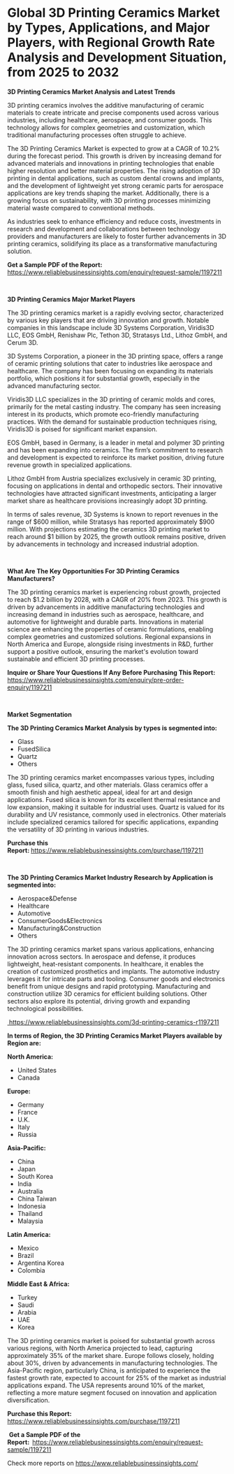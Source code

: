 <p><h1>Global 3D Printing Ceramics Market by Types, Applications, and Major Players, with Regional Growth Rate Analysis and Development Situation, from 2025 to 2032</h1></p><p><strong>3D Printing Ceramics Market Analysis and Latest Trends</strong></p>
<p><p>3D printing ceramics involves the additive manufacturing of ceramic materials to create intricate and precise components used across various industries, including healthcare, aerospace, and consumer goods. This technology allows for complex geometries and customization, which traditional manufacturing processes often struggle to achieve. </p><p>The 3D Printing Ceramics Market is expected to grow at a CAGR of 10.2% during the forecast period. This growth is driven by increasing demand for advanced materials and innovations in printing technologies that enable higher resolution and better material properties. The rising adoption of 3D printing in dental applications, such as custom dental crowns and implants, and the development of lightweight yet strong ceramic parts for aerospace applications are key trends shaping the market. Additionally, there is a growing focus on sustainability, with 3D printing processes minimizing material waste compared to conventional methods. </p><p>As industries seek to enhance efficiency and reduce costs, investments in research and development and collaborations between technology providers and manufacturers are likely to foster further advancements in 3D printing ceramics, solidifying its place as a transformative manufacturing solution.</p></p>
<p><strong>Get a Sample PDF of the Report:&nbsp;</strong> <a href="https://www.reliablebusinessinsights.com/enquiry/request-sample/1197211?utm_campaign=2446&utm_medium=2&utm_source=Github&utm_content=ia&utm_term=31032025&utm_id=3d-printing-ceramics">https://www.reliablebusinessinsights.com/enquiry/request-sample/1197211</a></p>
<p>&nbsp;</p>
<p><strong>3D Printing Ceramics Major Market Players</strong></p>
<p><p>The 3D printing ceramics market is a rapidly evolving sector, characterized by various key players that are driving innovation and growth. Notable companies in this landscape include 3D Systems Corporation, Viridis3D LLC, EOS GmbH, Renishaw Plc, Tethon 3D, Stratasys Ltd., Lithoz GmbH, and Cerum 3D.</p><p>3D Systems Corporation, a pioneer in the 3D printing space, offers a range of ceramic printing solutions that cater to industries like aerospace and healthcare. The company has been focusing on expanding its materials portfolio, which positions it for substantial growth, especially in the advanced manufacturing sector.</p><p>Viridis3D LLC specializes in the 3D printing of ceramic molds and cores, primarily for the metal casting industry. The company has seen increasing interest in its products, which promote eco-friendly manufacturing practices. With the demand for sustainable production techniques rising, Viridis3D is poised for significant market expansion.</p><p>EOS GmbH, based in Germany, is a leader in metal and polymer 3D printing and has been expanding into ceramics. The firm’s commitment to research and development is expected to reinforce its market position, driving future revenue growth in specialized applications.</p><p>Lithoz GmbH from Austria specializes exclusively in ceramic 3D printing, focusing on applications in dental and orthopedic sectors. Their innovative technologies have attracted significant investments, anticipating a larger market share as healthcare provisions increasingly adopt 3D printing.</p><p>In terms of sales revenue, 3D Systems is known to report revenues in the range of $600 million, while Stratasys has reported approximately $900 million. With projections estimating the ceramics 3D printing market to reach around $1 billion by 2025, the growth outlook remains positive, driven by advancements in technology and increased industrial adoption.</p></p>
<p>&nbsp;</p>
<p><strong>What Are The Key Opportunities For 3D Printing Ceramics Manufacturers?</strong></p>
<p><p>The 3D printing ceramics market is experiencing robust growth, projected to reach $1.2 billion by 2028, with a CAGR of 20% from 2023. This growth is driven by advancements in additive manufacturing technologies and increasing demand in industries such as aerospace, healthcare, and automotive for lightweight and durable parts. Innovations in material science are enhancing the properties of ceramic formulations, enabling complex geometries and customized solutions. Regional expansions in North America and Europe, alongside rising investments in R&D, further support a positive outlook, ensuring the market's evolution toward sustainable and efficient 3D printing processes.</p></p>
<p><strong>Inquire or Share Your Questions If Any Before Purchasing This Report:</strong> <a href="https://www.reliablebusinessinsights.com/enquiry/pre-order-enquiry/1197211?utm_campaign=2446&utm_medium=2&utm_source=Github&utm_content=ia&utm_term=31032025&utm_id=3d-printing-ceramics">https://www.reliablebusinessinsights.com/enquiry/pre-order-enquiry/1197211</a></p>
<p>&nbsp;</p>
<p><strong>Market Segmentation</strong></p>
<p><strong>The 3D Printing Ceramics Market Analysis by types is segmented into:</strong></p>
<p><ul><li>Glass</li><li>FusedSilica</li><li>Quartz</li><li>Others</li></ul></p>
<p><p>The 3D printing ceramics market encompasses various types, including glass, fused silica, quartz, and other materials. Glass ceramics offer a smooth finish and high aesthetic appeal, ideal for art and design applications. Fused silica is known for its excellent thermal resistance and low expansion, making it suitable for industrial uses. Quartz is valued for its durability and UV resistance, commonly used in electronics. Other materials include specialized ceramics tailored for specific applications, expanding the versatility of 3D printing in various industries.</p></p>
<p><strong>Purchase this Report:&nbsp;</strong><a href="https://www.reliablebusinessinsights.com/purchase/1197211?utm_campaign=2446&utm_medium=2&utm_source=Github&utm_content=ia&utm_term=31032025&utm_id=3d-printing-ceramics">https://www.reliablebusinessinsights.com/purchase/1197211</a></p>
<p>&nbsp;</p>
<p><strong>The 3D Printing Ceramics Market Industry Research by Application is segmented into:</strong></p>
<p><ul><li>Aerospace&Defense</li><li>Healthcare</li><li>Automotive</li><li>ConsumerGoods&Electronics</li><li>Manufacturing&Construction</li><li>Others</li></ul></p>
<p><p>The 3D printing ceramics market spans various applications, enhancing innovation across sectors. In aerospace and defense, it produces lightweight, heat-resistant components. In healthcare, it enables the creation of customized prosthetics and implants. The automotive industry leverages it for intricate parts and tooling. Consumer goods and electronics benefit from unique designs and rapid prototyping. Manufacturing and construction utilize 3D ceramics for efficient building solutions. Other sectors also explore its potential, driving growth and expanding technological possibilities.</p></p>
<p><a href="https://www.reliablebusinessinsights.com/3d-printing-ceramics-r1197211?utm_campaign=2446&utm_medium=2&utm_source=Github&utm_content=ia&utm_term=31032025&utm_id=3d-printing-ceramics">&nbsp;https://www.reliablebusinessinsights.com/3d-printing-ceramics-r1197211</a></p>
<p><strong>In terms of Region, the 3D Printing Ceramics Market Players available by Region are:</strong></p>
<p>
    <p> <strong> North America: </strong>
        <ul>
            <li>United States</li>
            <li>Canada</li>
        </ul>
        </p> 
    <p> <strong> Europe: </strong>
        <ul>
            <li>Germany</li>
            <li>France</li>
            <li>U.K.</li>
            <li>Italy</li>
            <li>Russia</li>
        </ul>
        </p> 
    <p> <strong> Asia-Pacific: </strong>
        <ul>
            <li>China</li>
            <li>Japan</li>
            <li>South Korea</li>
            <li>India</li>
            <li>Australia</li>
            <li>China Taiwan</li>
            <li>Indonesia</li>
            <li>Thailand</li>
            <li>Malaysia</li>
        </ul>
        </p> 
    <p> <strong> Latin America: </strong>
        <ul>
            <li>Mexico</li>
            <li>Brazil</li>
            <li>Argentina Korea</li>
            <li>Colombia</li>
        </ul>
        </p> 
    <p> <strong> Middle East & Africa: </strong>
        <ul>
            <li>Turkey</li>
            <li>Saudi</li>
            <li>Arabia</li>
            <li>UAE</li>
            <li>Korea</li>
        </ul>
    </p>
    </p>
<p><p>The 3D printing ceramics market is poised for substantial growth across various regions, with North America projected to lead, capturing approximately 35% of the market share. Europe follows closely, holding about 30%, driven by advancements in manufacturing technologies. The Asia-Pacific region, particularly China, is anticipated to experience the fastest growth rate, expected to account for 25% of the market as industrial applications expand. The USA represents around 10% of the market, reflecting a more mature segment focused on innovation and application diversification.</p></p>
<p><strong>Purchase this Report: </strong><a href="https://www.reliablebusinessinsights.com/purchase/1197211?utm_campaign=2446&utm_medium=2&utm_source=Github&utm_content=ia&utm_term=31032025&utm_id=3d-printing-ceramics">https://www.reliablebusinessinsights.com/purchase/1197211</a></p>
<p>&nbsp;<strong>Get a Sample PDF of the Report:&nbsp;&nbsp;</strong><a href="https://www.reliablebusinessinsights.com/enquiry/request-sample/1197211?utm_campaign=2446&utm_medium=2&utm_source=Github&utm_content=ia&utm_term=31032025&utm_id=3d-printing-ceramics">https://www.reliablebusinessinsights.com/enquiry/request-sample/1197211</a></p>
<p><strong></strong></p>
<p>Check more reports on <a href="https://www.reliablebusinessinsights.com/?utm_campaign=2446&utm_medium=2&utm_source=Github&utm_content=ia&utm_term=31032025&utm_id=3d-printing-ceramics">https://www.reliablebusinessinsights.com/</a></p>
